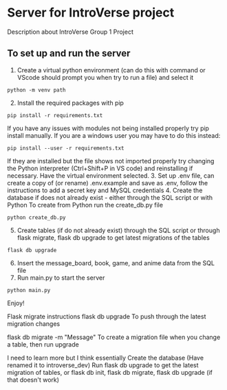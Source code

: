 # Server for IntroVerse project
Description about IntroVerse Group 1 Project
## To set up and run the server
1. Create a virtual python environment (can do this with command or VScode should prompt you when try to run a file) and select it
```
python -m venv path
```
2. Install the required packages with pip
```
pip install -r requirements.txt
```
If you have any issues with modules not being installed properly try pip install manually. If you are a windows user you may have to do this instead:
```
pip install --user -r requirements.txt
```
If they are installed but the file shows not imported properly try changing the Python interpreter (Ctrl+Shift+P in VS code) and reinstalling if necessary. Have the virtual environment selected.
3. Set up .env file, can create a copy of (or rename) .env.example and save as .env, follow the instructions to add a secret key and MySQL credentials
4. Create the database if does not already exist - either through the SQL script or with Python
To create from Python run the create_db.py file
```
python create_db.py
```
5. Create tables (if do not already exist) through the SQL script or through flask migrate, flask db upgrade to get latest migrations of the tables
```
flask db upgrade
```
6. Insert the message_board, book, game, and anime data from the SQL file
7. Run main.py to start the server
```
python main.py
```
Enjoy!

Flask migrate instructions
flask db upgrade
To push through the latest migration changes

flask db migrate -m "Message"
To create a migration file when you change a table, then run upgrade

I need to learn more but I think essentially
Create the database (Have renamed it to introverse_dev)
Run flask db upgrade to get the latest migration of tables, or flask db init, flask db migrate, flask db upgrade (if that doesn't work)